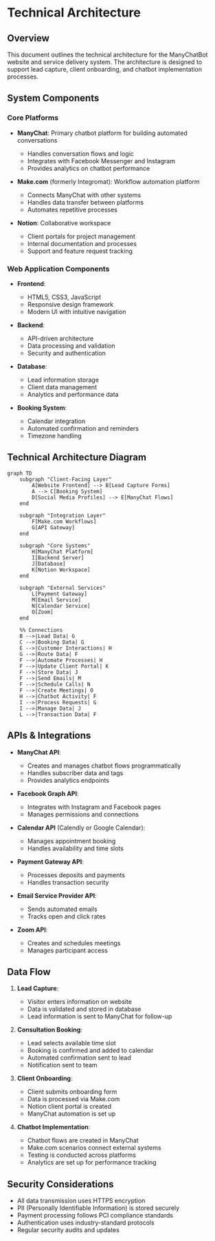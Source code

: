 # Technical Architecture

## Overview

This document outlines the technical architecture for the ManyChatBot website and service delivery system. The architecture is designed to support lead capture, client onboarding, and chatbot implementation processes.

## System Components

### Core Platforms

- **ManyChat**: Primary chatbot platform for building automated conversations
  - Handles conversation flows and logic
  - Integrates with Facebook Messenger and Instagram
  - Provides analytics on chatbot performance

- **Make.com** (formerly Integromat): Workflow automation platform
  - Connects ManyChat with other systems
  - Handles data transfer between platforms
  - Automates repetitive processes

- **Notion**: Collaborative workspace
  - Client portals for project management
  - Internal documentation and processes
  - Support and feature request tracking

### Web Application Components

- **Frontend**: 
  - HTML5, CSS3, JavaScript
  - Responsive design framework
  - Modern UI with intuitive navigation

- **Backend**:
  - API-driven architecture
  - Data processing and validation
  - Security and authentication

- **Database**:
  - Lead information storage
  - Client data management
  - Analytics and performance data

- **Booking System**:
  - Calendar integration
  - Automated confirmation and reminders
  - Timezone handling

## Technical Architecture Diagram

```mermaid
graph TD
    subgraph "Client-Facing Layer"
        A[Website Frontend] --> B[Lead Capture Forms]
        A --> C[Booking System]
        D[Social Media Profiles] --> E[ManyChat Flows]
    end

    subgraph "Integration Layer"
        F[Make.com Workflows]
        G[API Gateway]
    end

    subgraph "Core Systems"
        H[ManyChat Platform]
        I[Backend Server]
        J[Database]
        K[Notion Workspace]
    end

    subgraph "External Services"
        L[Payment Gateway]
        M[Email Service]
        N[Calendar Service]
        O[Zoom]
    end

    %% Connections
    B -->|Lead Data| G
    C -->|Booking Data| G
    E -->|Customer Interactions| H
    G -->|Route Data| F
    F -->|Automate Processes| H
    F -->|Update Client Portal| K
    F -->|Store Data| J
    F -->|Send Emails| M
    F -->|Schedule Calls| N
    F -->|Create Meetings| O
    H -->|Chatbot Activity| F
    I -->|Process Requests| G
    I -->|Manage Data| J
    L -->|Transaction Data| F
```

## APIs & Integrations

- **ManyChat API**: 
  - Creates and manages chatbot flows programmatically
  - Handles subscriber data and tags
  - Provides analytics endpoints

- **Facebook Graph API**: 
  - Integrates with Instagram and Facebook pages
  - Manages permissions and connections

- **Calendar API** (Calendly or Google Calendar): 
  - Manages appointment booking
  - Handles availability and time slots

- **Payment Gateway API**:
  - Processes deposits and payments
  - Handles transaction security

- **Email Service Provider API**:
  - Sends automated emails
  - Tracks open and click rates

- **Zoom API**: 
  - Creates and schedules meetings
  - Manages participant access

## Data Flow

1. **Lead Capture**: 
   - Visitor enters information on website
   - Data is validated and stored in database
   - Lead information is sent to ManyChat for follow-up

2. **Consultation Booking**:
   - Lead selects available time slot
   - Booking is confirmed and added to calendar
   - Automated confirmation sent to lead
   - Notification sent to team

3. **Client Onboarding**:
   - Client submits onboarding form
   - Data is processed via Make.com
   - Notion client portal is created
   - ManyChat automation is set up

4. **Chatbot Implementation**:
   - Chatbot flows are created in ManyChat
   - Make.com scenarios connect external systems
   - Testing is conducted across platforms
   - Analytics are set up for performance tracking

## Security Considerations

- All data transmission uses HTTPS encryption
- PII (Personally Identifiable Information) is stored securely
- Payment processing follows PCI compliance standards
- Authentication uses industry-standard protocols
- Regular security audits and updates
